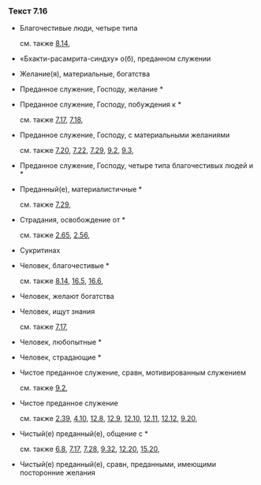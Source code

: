 ### Текст 7.16
	
- Благочестивые люди, четыре типа

	см. также  [8.14](../08/0814.md), 
	
- «Бхакти-расамрита-синдху» о(б), преданном служении

	
- Желание(я), материальные, богатства

	
- Преданное служение, Господу, желание \*

	
- Преданное служение, Господу, побуждения к \*

	см. также  [7.17](../07/0717.md),  [7.18](../07/0718.md), 
	
- Преданное служение, Господу, с материальными желаниями

	см. также  [7.20](../07/0720.md),  [7.22](../07/0722.md),  [7.29](../07/0729.md),  [9.2](../09/0902.md),  [9.3](../09/0903.md), 
	
- Преданное служение, Господу, четыре типа благочестивых людей и \*

	
- Преданный(е), материалистичные \*

	см. также  [7.29](../07/0729.md), 
	
- Страдания, освобождение от \*

	см. также  [2.65](../02/0265.md),  [2.56](../02/0256.md), 
	
- Сукритинах

	
- Человек, благочестивые \*

	см. также  [8.14](../08/0814.md),  [16.5](../16/1605.md),  [16.6](../16/1606.md), 
	
- Человек, желают богатства

	
- Человек, ищут знания

	см. также  [7.17](../07/0717.md), 
	
- Человек, любопытные \*

	
- Человек, страдающие \*

	
- Чистое преданное служение, сравн, мотивированным служением

	см. также  [9.2](../09/0902.md), 
	
- Чистое преданное служение

	см. также  [2.39](../02/0239.md),  [4.10](../04/0410.md),  [12.8](../12/1208.md),  [12.9](../12/1209.md),  [12.10](../12/1210.md),  [12.11](../12/1211.md),  [12.12](../12/1212.md),  [9.20](../09/0920.md), 
	
- Чистый(е) преданный(е), общение с \*

	см. также  [6.8](../06/0608.md),  [7.17](../07/0717.md),  [7.28](../07/0728.md),  [9.32](../09/0932.md),  [12.20](../12/1220.md),  [15.20](../15/1520.md), 
	
- Чистый(е) преданный(е), сравн, преданными, имеющими посторонние желания

